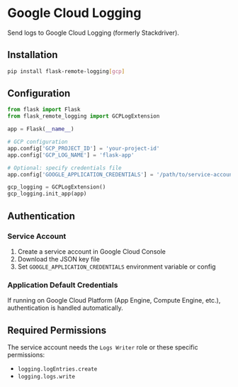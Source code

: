 # Google Cloud Logging

Send logs to Google Cloud Logging (formerly Stackdriver).

## Installation

```bash
pip install flask-remote-logging[gcp]
```

## Configuration

```python
from flask import Flask
from flask_remote_logging import GCPLogExtension

app = Flask(__name__)

# GCP configuration
app.config['GCP_PROJECT_ID'] = 'your-project-id'
app.config['GCP_LOG_NAME'] = 'flask-app'

# Optional: specify credentials file
app.config['GOOGLE_APPLICATION_CREDENTIALS'] = '/path/to/service-account.json'

gcp_logging = GCPLogExtension()
gcp_logging.init_app(app)
```

## Authentication

### Service Account

1. Create a service account in Google Cloud Console
2. Download the JSON key file  
3. Set `GOOGLE_APPLICATION_CREDENTIALS` environment variable or config

### Application Default Credentials

If running on Google Cloud Platform (App Engine, Compute Engine, etc.), authentication is handled automatically.

## Required Permissions

The service account needs the `Logs Writer` role or these specific permissions:

- `logging.logEntries.create`
- `logging.logs.write`
